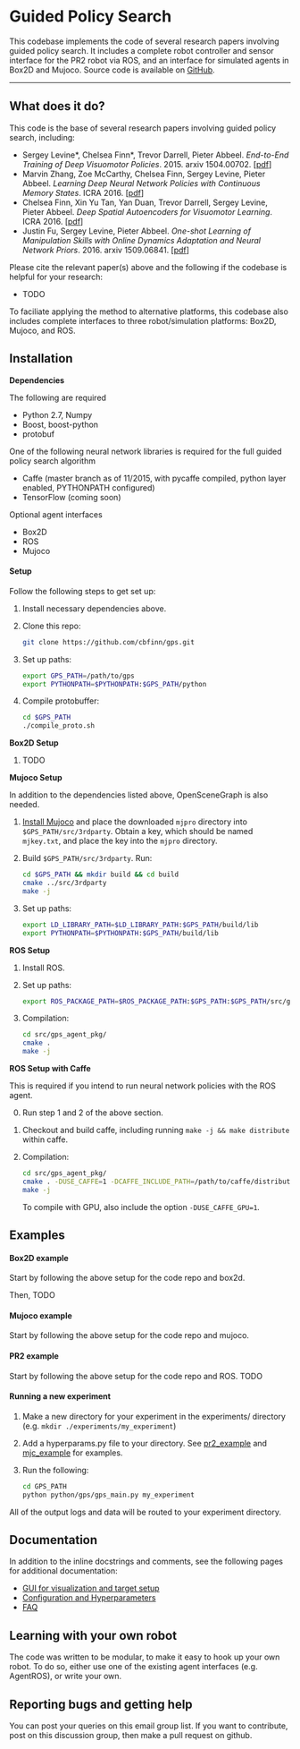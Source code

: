 
Guided Policy Search
===

This codebase implements the code of several research papers involving guided policy search. It includes a complete robot controller and sensor interface
for the PR2 robot via ROS, and an interface for simulated agents in Box2D and Mujoco.
Source code is available on [GitHub](https://github.com/cbfinn/gps).

*****

## What does it do?
This code is the base of several research papers involving guided policy search, including:
* Sergey Levine\*, Chelsea Finn\*, Trevor Darrell, Pieter Abbeel. *End-to-End Training of Deep Visuomotor Policies*. 2015. arxiv 1504.00702. [[pdf](http://arxiv.org/pdf/1504.00702.pdf)]
* Marvin Zhang, Zoe McCarthy, Chelsea Finn, Sergey Levine, Pieter Abbeel. *Learning Deep Neural Network Policies with Continuous Memory States*. ICRA 2016. [[pdf](http://arxiv.org/pdf/1507.01273.pdf)]
* Chelsea Finn, Xin Yu Tan, Yan Duan, Trevor Darrell, Sergey Levine, Pieter Abbeel. *Deep Spatial Autoencoders for Visuomotor Learning*. ICRA 2016.  [[pdf](http://arxiv.org/pdf/1509.06113.pdf)]
* Justin Fu, Sergey Levine, Pieter Abbeel. *One-shot Learning of Manipulation Skills with Online Dynamics Adaptation and Neural Network Priors*. 2016. arxiv 1509.06841.  [[pdf](http://arxiv.org/pdf/1509.06841.pdf)]

Please cite the relevant paper(s) above and the following if the codebase is helpful for your research:
* TODO

To faciliate applying the method to alternative platforms, this codebase also includes complete interfaces to three robot/simulation platforms: Box2D, Mujoco, and ROS.

## Installation

**Dependencies**

The following are required
* Python 2.7, Numpy
* Boost, boost-python
* protobuf

One of the following neural network libraries is required for the full guided policy search algorithm
* Caffe (master branch as of 11/2015, with pycaffe compiled, python layer enabled, PYTHONPATH configured)
* TensorFlow (coming soon)

Optional agent interfaces
* Box2D
* ROS
* Mujoco

#### Setup

Follow the following steps to get set up:

1. Install necessary dependencies above.

2. Clone this repo:

    ```sh
    git clone https://github.com/cbfinn/gps.git
    ```

3. Set up paths:

    ```sh
    export GPS_PATH=/path/to/gps
    export PYTHONPATH=$PYTHONPATH:$GPS_PATH/python
    ```

4. Compile protobuffer:

    ```sh
    cd $GPS_PATH
    ./compile_proto.sh
    ```

**Box2D Setup**

1. TODO

**Mujoco Setup**

In addition to the dependencies listed above, OpenSceneGraph is also needed.

1. [Install Mujoco](https://www.roboti.us/) and place the downloaded `mjpro` directory into `$GPS_PATH/src/3rdparty`. Obtain a key, which should be named `mjkey.txt`, and place the key into the `mjpro` directory.

2. Build `$GPS_PATH/src/3rdparty`. Run:
    ```sh
    cd $GPS_PATH && mkdir build && cd build
    cmake ../src/3rdparty
    make -j
    ```

3. Set up paths:
    ```sh
    export LD_LIBRARY_PATH=$LD_LIBRARY_PATH:$GPS_PATH/build/lib
    export PYTHONPATH=$PYTHONPATH:$GPS_PATH/build/lib
    ```

**ROS Setup**

1. Install ROS.

2. Set up paths:

    ```sh
    export ROS_PACKAGE_PATH=$ROS_PACKAGE_PATH:$GPS_PATH:$GPS_PATH/src/gps_agent_pkg
    ```
3. Compilation:

    ```sh
    cd src/gps_agent_pkg/
    cmake .
    make -j
    ```

**ROS Setup with Caffe**

This is required if you intend to run neural network policies with the ROS agent.

0. Run step 1 and 2 of the above section.

1. Checkout and build caffe, including running `make -j && make distribute` within caffe.

2. Compilation:

    ```sh
    cd src/gps_agent_pkg/
    cmake . -DUSE_CAFFE=1 -DCAFFE_INCLUDE_PATH=/path/to/caffe/distribute/include -DCAFFE_LIBRARY_PATH=/path/to/caffe/build/lib
    make -j
    ```

    To compile with GPU, also include the option `-DUSE_CAFFE_GPU=1`.


## Examples

#### Box2D example

Start by following the above setup for the code repo and box2d.

Then, TODO

#### Mujoco example

Start by following the above setup for the code repo and mujoco.

#### PR2 example

Start by following the above setup for the code repo and ROS.
TODO

#### Running a new experiment
1. Make a new directory for your experiment in the experiments/ directory (e.g. `mkdir ./experiments/my_experiment`)

2. Add a hyperparams.py file to your directory. See [pr2_example](https://github.com/cbfinn/gps/blob/master/experiments/pr2_example/hyperparams.py) and [mjc_example](https://github.com/cbfinn/gps/blob/master/experiments/mjc_example/hyperparams.py) for examples.

3. Run the following:
    ```sh
    cd GPS_PATH
    python python/gps/gps_main.py my_experiment
    ```

All of the output logs and data will be routed to your experiment directory.

## Documentation

In addition to the inline docstrings and comments, see the following pages for additional documentation:

* [GUI for visualization and target setup](gui.html)
* [Configuration and Hyperparameters](hyperparams.html)
* [FAQ](faq.html)

## Learning with your own robot
The code was written to be modular, to make it easy to hook up your own robot. To do so, either use one of the existing agent interfaces (e.g. AgentROS), or write your own.

## Reporting bugs and getting help
You can post your queries on this email group list. If you want to contribute, post on this discussion group, then make a pull request on github.
